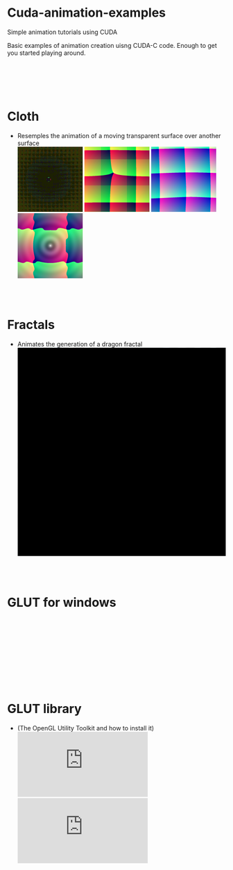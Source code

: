 # Cuda-animation-examples
Simple animation tutorials using CUDA

Basic examples of animation creation uisng CUDA-C code. Enough to get you started playing around.

<br><br><br><br>

# Cloth<br>
- Resemples the animation of a moving transparent surface over another surface<br>
![Cloth](https://github.com/CodedK/Cuda-animation-examples/blob/master/assets/cloth.gif)
![Cloth](https://github.com/CodedK/Cuda-animation-examples/blob/master/assets/cloth1.png)
![Cloth](https://github.com/CodedK/Cuda-animation-examples/blob/master/assets/cloth2.png)
![Cloth](https://github.com/CodedK/Cuda-animation-examples/blob/master/assets/cloth3.png)

<br><br>

# Fractals<br>
- Animates the generation of a dragon fractal<br>
![Fractal](https://github.com/CodedK/Cuda-animation-examples/blob/master/assets/spiral.gif)

<br><br>

# GLUT for windows
![GLUT 3.7](ftp://ftp.sgi.com/opengl/glut/glut3.html.old)<br>

# GLUT library
- (The OpenGL Utility Toolkit and how to install it)<br>
![Glut Library](https://www.opengl.org/resources/libraries/glut/glut_downloads.php)<br>
![How to install GLUT](https://www.cs.csustan.edu/~rsc/SDSU/GLUTinstall.html)

